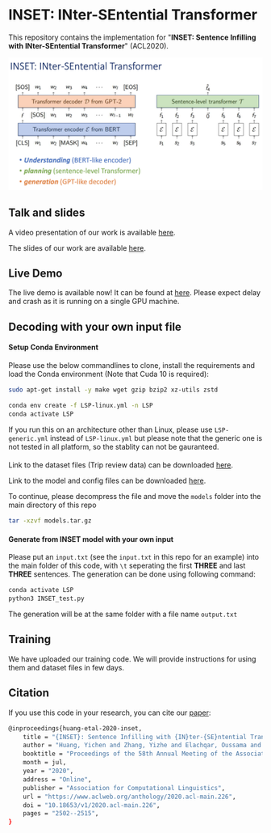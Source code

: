 # INSET: INter-SEntential Transformer

This repository contains the implementation for "**INSET: Sentence Infilling with INter-SEntential Transformer**" (ACL2020).

![Screenshot](inset.png)


## Talk and slides
A video presentation of our work is available [here](https://www.youtube.com/watch?v=369mXo2W-Cg).

The slides of our work are available [here](https://github.com/dreasysnail/INSET/blob/master/inset.pdf).


## Live Demo

The live demo is available now! It can be found at [here](http://52.247.25.3:8899). Please expect delay and crash as it is running on a single GPU machine.


## Decoding with your own input file

#### Setup Conda Environment

Please use the below commandlines to clone, install the requirements and load the Conda environment (Note that Cuda 10 is required):


```bash
sudo apt-get install -y make wget gzip bzip2 xz-utils zstd
```

```bash
conda env create -f LSP-linux.yml -n LSP
conda activate LSP
```

If you run this on an architecture other than Linux, please use `LSP-generic.yml` instead of `LSP-linux.yml` but please note that the generic one is not tested in all platform, so the stablity can not be gauranteed.
  
#### 

Link to the dataset files (Trip review data) can be downloaded [here](https://yizzhang.blob.core.windows.net/transformer/yichen/test_github/INSET/dataset.tar.gz?sv=2019-10-10&st=2020-10-27T20%3A27%3A48Z&se=2029-10-28T20%3A27%3A00Z&sr=b&sp=r&sig=9vODA7K%2By%2B4Y%2BzJVuyuBMXz82AgwXvTb3WMn2dDmDHo%3D).  

Link to the model and config files can be downloaded [here](https://yizzhang.blob.core.windows.net/transformer/yichen/test_github/INSET/models.tar.gz?sv=2019-10-10&st=2020-10-27T20%3A25%3A40Z&se=2029-10-28T20%3A25%3A00Z&sr=b&sp=r&sig=SeYtZYcnCy9R5wnuM8rZxz63%2Fwq5fv5xVHxZLK0JCCI%3D).  

To continue, please decompress the file and move the `models` folder into the main directory of this repo
```bash
tar -xzvf models.tar.gz
```

  
  
#### Generate from INSET model with your own input
Please put an `input.txt` (see the `input.txt` in this repo for an example) into the main folder of this code, with `\t` seperating the first **THREE** and last **THREE** sentences. The generation can be done using following command:
  
```bash
conda activate LSP
python3 INSET_test.py
```
The generation will be at the same folder with a file name `output.txt`

## Training

We have uploaded our training code. We will provide instructions for using them and dataset files in few days.


## Citation
If you use this code in your research, you can cite our [paper](https://arxiv.org/abs/1911.03892):
```bash
@inproceedings{huang-etal-2020-inset,
    title = "{INSET}: Sentence Infilling with {IN}ter-{SE}ntential Transformer",
    author = "Huang, Yichen and Zhang, Yizhe and Elachqar, Oussama and Cheng, Yu",
    booktitle = "Proceedings of the 58th Annual Meeting of the Association for Computational Linguistics",
    month = jul,
    year = "2020",
    address = "Online",
    publisher = "Association for Computational Linguistics",
    url = "https://www.aclweb.org/anthology/2020.acl-main.226",
    doi = "10.18653/v1/2020.acl-main.226",
    pages = "2502--2515",
}
```


